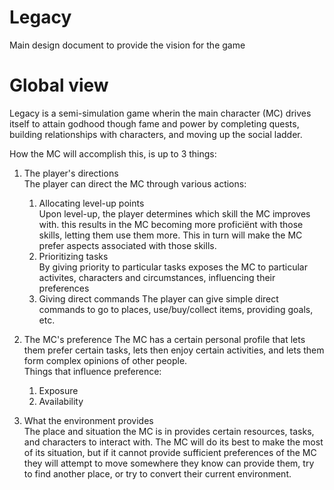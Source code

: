# Legacy

Main design document to provide the vision for the game

# Global view
Legacy is a semi-simulation game wherin the main character (MC) drives itself to attain godhood though fame and power by completing quests, building relationships with characters, and moving up the social ladder. 

How the MC will accomplish this, is up to 3 things:  
1. The player's directions  
   The player can direct the MC through various actions:  
    1. Allocating level-up points  
       Upon level-up, the player determines which skill the MC improves with. this results in the MC becoming more proficiënt with those skills, letting them use them more. This in turn will make the MC prefer aspects associated with those skills.  
    2. Prioritizing tasks  
       By giving priority to particular tasks exposes the MC to particular activites, characters and circumstances, influencing their preferences
    3. Giving direct commands
       The player can give simple direct commands to go to places, use/buy/collect items, providing goals, etc.
   
2. The MC's preference
   The MC has a certain personal profile that lets them prefer certain tasks, lets then enjoy certain activities, and lets them form complex opinions of other people.    
   Things that influence preference:  
   1. Exposure
   2. Availability

3. What the environment provides  
   The place and situation the MC is in provides certain resources, tasks, and characters to interact with. The MC will do its best to make the most of its situation, but if it cannot provide sufficient preferences of the MC they will attempt to move somewhere they know can provide them, try to find another place, or try to convert their current environment. 